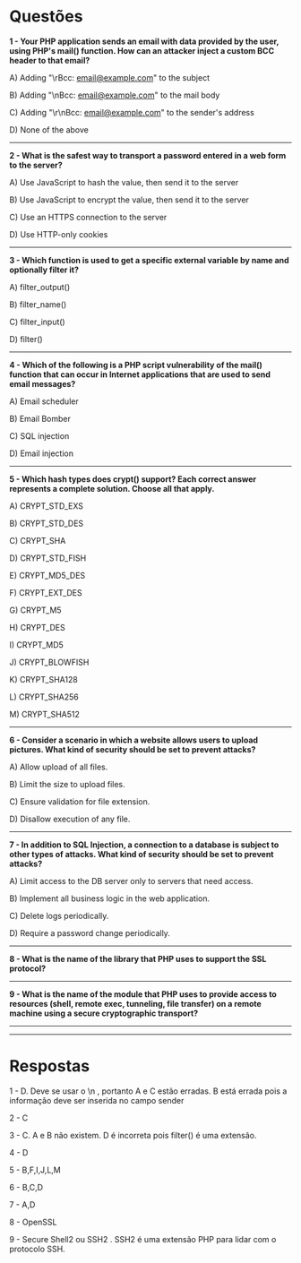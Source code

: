 # Questões

**1 - Your PHP application sends an email with data provided by the user, using PHP's mail() function. How can an attacker inject a custom BCC header to that email?**

A) Adding "\rBcc: email@example.com" to the subject

B) Adding "\nBcc: email@example.com" to the mail body

C) Adding "\r\nBcc: email@example.com" to the sender's address

D) None of the above

---

**2 - What is the safest way to transport a password entered in a web form to the server?**

A) Use JavaScript to hash the value, then send it to the server

B) Use JavaScript to encrypt the value, then send it to the server

C) Use an HTTPS connection to the server

D) Use HTTP-only cookies

---

**3 - Which function is used to get a specific external variable by name and optionally filter it?**

A) filter_output()

B) filter_name()

C) filter_input()

D) filter()

---

**4 - Which of the following is a PHP script vulnerability of the mail() function that can occur in Internet applications that are used to send email messages?**

A) Email scheduler

B) Email Bomber

C) SQL injection

D) Email injection

---

**5 - Which hash types does crypt() support? Each correct answer represents a complete solution. Choose all that apply.**

A) CRYPT_STD_EXS

B) CRYPT_STD_DES

C) CRYPT_SHA

D) CRYPT_STD_FISH

E) CRYPT_MD5_DES

F) CRYPT_EXT_DES

G) CRYPT_M5

H) CRYPT_DES

I) CRYPT_MD5

J) CRYPT_BLOWFISH

K) CRYPT_SHA128

L) CRYPT_SHA256

M) CRYPT_SHA512

---

**6 - Consider a scenario in which a website allows users to upload pictures. What kind of security should be set to prevent attacks?**

A) Allow upload of all files.

B) Limit the size to upload files.

C) Ensure validation for file extension.

D) Disallow execution of any file.

----

**7 - In addition to SQL Injection, a connection to a database is subject to other types of attacks. What kind of security should be set to prevent attacks?**

A) Limit access to the DB server only to servers that need access.

B) Implement all business logic in the web application.

C) Delete logs periodically.

D) Require a password change periodically.

----

**8 - What is the name of the library that PHP uses to support the SSL protocol?**

----

**9 - What is the name of the module that PHP uses to provide access to resources (shell, remote exec, tunneling, file transfer) on a remote machine using a secure cryptographic transport?**

----

----

# Respostas

1 - D. Deve se usar o \n , portanto A e C estão erradas. B está errada pois a informação deve ser inserida no campo sender

2 - C

3 - C. A e B não existem. D é incorreta pois filter() é uma extensão.

4 - D

5 - B,F,I,J,L,M

6 - B,C,D

7 - A,D

8 - OpenSSL

9 - Secure Shell2 ou SSH2 . SSH2 é uma extensão PHP para lidar com o protocolo SSH.
